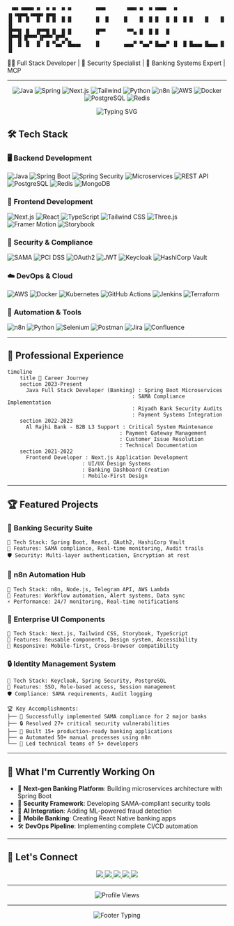 ```
 ▗▄▖▗▄▄▄▖▗▖ ▗▖▗▖ ▗▖▗▖       ▗▄▄▖      ▗▄▄▖▗▖ ▗▖▗▄▄▄  ▗▖ ▗▖▗▄▄▄▖▗▄▄▄▖▗▄▄▖ 
▐▌ ▐▌ █  ▐▌ ▐▌▐▌ ▐▌▐▌       ▐▌ ▐▌    ▐▌   ▐▌ ▐▌▐▌  █ ▐▌ ▐▌▐▌   ▐▌   ▐▌ ▐▌
▐▛▀▜▌ █  ▐▛▀▜▌▐▌ ▐▌▐▌       ▐▛▀▘      ▝▀▚▖▐▌ ▐▌▐▌  █ ▐▛▀▜▌▐▛▀▀▘▐▛▀▀▘▐▛▀▚▖
▐▌ ▐▌ █  ▐▌ ▐▌▝▚▄▞▘▐▙▄▄▖    ▐▌       ▗▄▄▞▘▝▚▄▞▘▐▙▄▄▀ ▐▌ ▐▌▐▙▄▄▖▐▙▄▄▖▐▌ ▐▌
 ```
🧑‍💻 Full Stack Developer | 🔐 Security Specialist | 🏦 Banking Systems Expert | MCP

---
  
<div align="center">
  
  ![Java](https://img.shields.io/badge/Java-ED8B00?style=for-the-badge&logo=openjdk&logoColor=white)
  ![Spring](https://img.shields.io/badge/Spring-6DB33F?style=for-the-badge&logo=spring&logoColor=white)
  ![Next.js](https://img.shields.io/badge/Next.js-000000?style=for-the-badge&logo=next.js&logoColor=white)
  ![Tailwind](https://img.shields.io/badge/Tailwind_CSS-38B2AC?style=for-the-badge&logo=tailwind-css&logoColor=white)
  ![Python](https://img.shields.io/badge/Python-3776AB?style=for-the-badge&logo=python&logoColor=white)
  ![n8n](https://img.shields.io/badge/n8n-FF6B6B?style=for-the-badge&logo=n8n&logoColor=white)
  ![AWS](https://img.shields.io/badge/AWS-FF9900?style=for-the-badge&logo=amazon-aws&logoColor=white)
  ![Docker](https://img.shields.io/badge/Docker-2496ED?style=for-the-badge&logo=docker&logoColor=white)
  ![PostgreSQL](https://img.shields.io/badge/PostgreSQL-316192?style=for-the-badge&logo=postgresql&logoColor=white)
  ![Redis](https://img.shields.io/badge/Redis-DC382D?style=for-the-badge&logo=redis&logoColor=white)
  
</div>

  

<div align="center">
  
  <img src="https://readme-typing-svg.herokuapp.com?font=Fira+Code&weight=500&size=24&pause=1000&color=36BCF7&center=true&vCenter=true&width=800&height=80&lines=🏦+Building+Secure+Banking+Systems;🔒+SAMA+Compliance+%26+Security+Expert;🚀+Spring+Boot+%26+Next.js+Developer;⚙️+Automation+%26+DevOps+Enthusiast" alt="Typing SVG" />
  
</div>


## 🛠️ **Tech Stack**

### 🖥️ **Backend Development**
<div align="left">
  
  ![Java](https://img.shields.io/badge/Java-ED8B00?style=flat-square&logo=openjdk&logoColor=white)
  ![Spring Boot](https://img.shields.io/badge/Spring_Boot-6DB33F?style=flat-square&logo=spring&logoColor=white)
  ![Spring Security](https://img.shields.io/badge/Spring_Security-6DB33F?style=flat-square&logo=springsecurity&logoColor=white)
  ![Microservices](https://img.shields.io/badge/Microservices-FF6B6B?style=flat-square&logo=microgenetics&logoColor=white)
  ![REST API](https://img.shields.io/badge/REST_API-009688?style=flat-square&logo=fastapi&logoColor=white)
  ![PostgreSQL](https://img.shields.io/badge/PostgreSQL-316192?style=flat-square&logo=postgresql&logoColor=white)
  ![Redis](https://img.shields.io/badge/Redis-DC382D?style=flat-square&logo=redis&logoColor=white)
  ![MongoDB](https://img.shields.io/badge/MongoDB-4EA94B?style=flat-square&logo=mongodb&logoColor=white)
  
</div>

### 🎨 **Frontend Development**
<div align="left">
  
  ![Next.js](https://img.shields.io/badge/Next.js-000000?style=flat-square&logo=next.js&logoColor=white)
  ![React](https://img.shields.io/badge/React-20232A?style=flat-square&logo=react&logoColor=61DAFB)
  ![TypeScript](https://img.shields.io/badge/TypeScript-007ACC?style=flat-square&logo=typescript&logoColor=white)
  ![Tailwind CSS](https://img.shields.io/badge/Tailwind_CSS-38B2AC?style=flat-square&logo=tailwind-css&logoColor=white)
  ![Three.js](https://img.shields.io/badge/Three.js-000000?style=flat-square&logo=three.js&logoColor=white)
  ![Framer Motion](https://img.shields.io/badge/Framer_Motion-0055FF?style=flat-square&logo=framer&logoColor=white)
  ![Storybook](https://img.shields.io/badge/Storybook-FF4785?style=flat-square&logo=storybook&logoColor=white)
  
</div>

### 🔐 **Security & Compliance**
<div align="left">
  
  ![SAMA](https://img.shields.io/badge/SAMA_Compliance-00A86B?style=flat-square&logo=security&logoColor=white)
  ![PCI DSS](https://img.shields.io/badge/PCI_DSS-1E88E5?style=flat-square&logo=shield&logoColor=white)
  ![OAuth2](https://img.shields.io/badge/OAuth2-3C4B64?style=flat-square&logo=auth0&logoColor=white)
  ![JWT](https://img.shields.io/badge/JWT-000000?style=flat-square&logo=jsonwebtokens&logoColor=white)
  ![Keycloak](https://img.shields.io/badge/Keycloak-0088CC?style=flat-square&logo=redhat&logoColor=white)
  ![HashiCorp Vault](https://img.shields.io/badge/Vault-FFD814?style=flat-square&logo=vault&logoColor=black)
  
</div>

### ☁️ **DevOps & Cloud**
<div align="left">
  
  ![AWS](https://img.shields.io/badge/AWS-FF9900?style=flat-square&logo=amazon-aws&logoColor=white)
  ![Docker](https://img.shields.io/badge/Docker-2496ED?style=flat-square&logo=docker&logoColor=white)
  ![Kubernetes](https://img.shields.io/badge/Kubernetes-326CE5?style=flat-square&logo=kubernetes&logoColor=white)
  ![GitHub Actions](https://img.shields.io/badge/GitHub_Actions-2088FF?style=flat-square&logo=github-actions&logoColor=white)
  ![Jenkins](https://img.shields.io/badge/Jenkins-D24939?style=flat-square&logo=jenkins&logoColor=white)
  ![Terraform](https://img.shields.io/badge/Terraform-623CE4?style=flat-square&logo=terraform&logoColor=white)
  
</div>

### 🤖 **Automation & Tools**
<div align="left">
  
  ![n8n](https://img.shields.io/badge/n8n-FF6B6B?style=flat-square&logo=n8n&logoColor=white)
  ![Python](https://img.shields.io/badge/Python-3776AB?style=flat-square&logo=python&logoColor=white)
  ![Selenium](https://img.shields.io/badge/Selenium-43B02A?style=flat-square&logo=selenium&logoColor=white)
  ![Postman](https://img.shields.io/badge/Postman-FF6C37?style=flat-square&logo=postman&logoColor=white)
  ![Jira](https://img.shields.io/badge/Jira-0052CC?style=flat-square&logo=jira&logoColor=white)
  ![Confluence](https://img.shields.io/badge/Confluence-172B4D?style=flat-square&logo=confluence&logoColor=white)
  
</div>

---

## 💼 **Professional Experience**

```mermaid
timeline
    title 🚀 Career Journey
    section 2023-Present
      Java Full Stack Developer (Banking) : Spring Boot Microservices
                                        : SAMA Compliance Implementation  
                                        : Riyadh Bank Security Audits
                                        : Payment Systems Integration
    section 2022-2023
      Al Rajhi Bank - B2B L3 Support : Critical System Maintenance
                                    : Payment Gateway Management
                                    : Customer Issue Resolution
                                    : Technical Documentation
    section 2021-2022
      Frontend Developer : Next.js Application Development
                        : UI/UX Design Systems
                        : Banking Dashboard Creation
                        : Mobile-First Design
```

---

## 🏆 **Featured Projects**

### 🏦 **Banking Security Suite**
```
🔧 Tech Stack: Spring Boot, React, OAuth2, HashiCorp Vault
🎯 Features: SAMA compliance, Real-time monitoring, Audit trails
🛡️ Security: Multi-layer authentication, Encryption at rest
```

### 🤖 **n8n Automation Hub**
```
🔧 Tech Stack: n8n, Node.js, Telegram API, AWS Lambda
🎯 Features: Workflow automation, Alert systems, Data sync
⚡ Performance: 24/7 monitoring, Real-time notifications
```

### 🎨 **Enterprise UI Components**
```
🔧 Tech Stack: Next.js, Tailwind CSS, Storybook, TypeScript
🎯 Features: Reusable components, Design system, Accessibility
📱 Responsive: Mobile-first, Cross-browser compatibility
```

### 🔒 **Identity Management System**
```
🔧 Tech Stack: Keycloak, Spring Security, PostgreSQL
🎯 Features: SSO, Role-based access, Session management
🛡️ Compliance: SAMA requirements, Audit logging
```

```
🏆 Key Accomplishments:
├── 🏦 Successfully implemented SAMA compliance for 2 major banks
├── 🔒 Resolved 27+ critical security vulnerabilities
├── 🚀 Built 15+ production-ready banking applications
├── ⚙️ Automated 50+ manual processes using n8n
└── 👥 Led technical teams of 5+ developers
```

---

## 🌟 **What I'm Currently Working On**

- 🏦 **Next-gen Banking Platform**: Building microservices architecture with Spring Boot
- 🔐 **Security Framework**: Developing SAMA-compliant security tools
- 🤖 **AI Integration**: Adding ML-powered fraud detection
- 📱 **Mobile Banking**: Creating React Native banking apps
- 🛠️ **DevOps Pipeline**: Implementing complete CI/CD automation

---

## 🤝 **Let's Connect**

<div align="center">
  
  <a href="https://linkedin.com/in/athul-sudheer">
    <img src="https://img.shields.io/badge/LinkedIn-0077B5?style=for-the-badge&logo=linkedin&logoColor=white" />
  </a>
  <a href="https://twitter.com/syntax_mind">
    <img src="https://img.shields.io/badge/Twitter-1DA1F2?style=for-the-badge&logo=twitter&logoColor=white" />
  </a>
  <a href="mailto:athul@syntax-mind.dev">
    <img src="https://img.shields.io/badge/Email-D14836?style=for-the-badge&logo=gmail&logoColor=white" />
  </a>
  <a href="https://calendly.com/athul-sudheer">
    <img src="https://img.shields.io/badge/Schedule_Meeting-4285F4?style=for-the-badge&logo=googlemeet&logoColor=white" />
  </a>
  <a href="https://github.com/syntax-mind">
    <img src="https://img.shields.io/badge/GitHub-100000?style=for-the-badge&logo=github&logoColor=white" />
  </a>
  
</div>

---

<div align="center">
  
  <img src="https://komarev.com/ghpvc/?username=syntax-mind&style=for-the-badge&color=4ECDC4" alt="Profile Views" />
  
</div>

---

<div align="center">
  
  <img src="https://readme-typing-svg.herokuapp.com?font=Fira+Code&weight=300&size=16&pause=2000&color=36BCF7&center=true&vCenter=true&width=500&height=50&lines=Ready+to+build+something+amazing+together%3F;Let's+connect+and+create+the+future!" alt="Footer Typing" />
  
</div>
